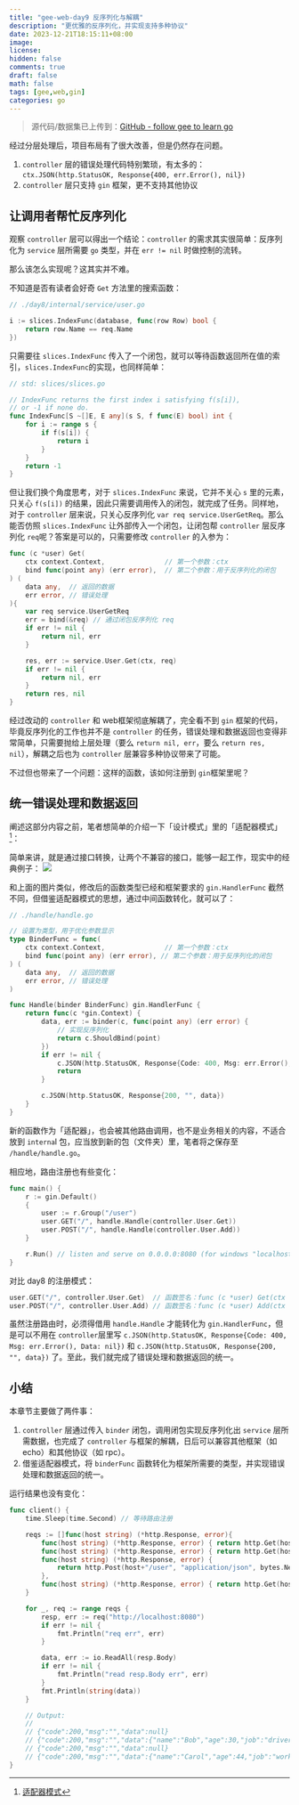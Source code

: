 ```yaml
---
title: "gee-web-day9 反序列化与解耦"
description: "更优雅的反序列化，并实现支持多种协议"
date: 2023-12-21T18:15:11+08:00
image: 
license: 
hidden: false
comments: true
draft: false
math: false
tags: [gee,web,gin]
categories: go
---
```


> 源代码/数据集已上传到：[GitHub - follow gee to learn go](https://github.com/niluan304/gee)

经过分层处理后，项目布局有了很大改善，但是仍然存在问题。
1. `controller` 层的错误处理代码特别繁琐，有太多的：`ctx.JSON(http.StatusOK, Response{400, err.Error(), nil})`
2. `controller` 层只支持 `gin` 框架，更不支持其他协议


## 让调用者帮忙反序列化
观察 `controller` 层可以得出一个结论：`controller` 的需求其实很简单：反序列化为 `service` 层所需要 `go` 类型，并在  `err != nil` 时做控制的流转。

那么该怎么实现呢？这其实并不难。

不知道是否有读者会好奇 `Get` 方法里的搜索函数：
```go
// ./day8/internal/service/user.go

i := slices.IndexFunc(database, func(row Row) bool { 
    return row.Name == req.Name
})
```
只需要往 `slices.IndexFunc` 传入了一个闭包，就可以等待函数返回所在值的索引，`slices.IndexFunc`的实现，也同样简单：
```go
// std: slices/slices.go

// IndexFunc returns the first index i satisfying f(s[i]),
// or -1 if none do.
func IndexFunc[S ~[]E, E any](s S, f func(E) bool) int {
	for i := range s {
		if f(s[i]) {
			return i
		}
	}
	return -1
}
```

但让我们换个角度思考，对于 `slices.IndexFunc` 来说，它并不关心 `s` 里的元素，只关心 `f(s[i])` 的结果，因此只需要调用传入的闭包，就完成了任务。同样地，对于 `controller` 层来说，只关心反序列化 `var req service.UserGetReq`。那么能否仿照 `slices.IndexFunc` 让外部传入一个闭包，让闭包帮 `controller` 层反序列化 `req`呢？答案是可以的，只需要修改 `controller` 的入参为：
```go
func (c *user) Get(
	ctx context.Context,               // 第一个参数：ctx
	bind func(point any) (err error),  // 第二个参数：用于反序列化的闭包
) (
	data any,  // 返回的数据
	err error, // 错误处理
){
	var req service.UserGetReq
	err = bind(&req) // 通过闭包反序列化 req
	if err != nil {
		return nil, err
	}

	res, err := service.User.Get(ctx, req)
	if err != nil {
		return nil, err
	}
	return res, nil
}
```

经过改动的 `controller` 和 web框架彻底解耦了，完全看不到 `gin` 框架的代码，毕竟反序列化的工作也并不是 `controller` 的任务，错误处理和数据返回也变得非常简单，只需要抛给上层处理（要么 `return nil, err`，要么 `return res, nil`），解耦之后也为 `controller` 层兼容多种协议带来了可能。

不过但也带来了一个问题：这样的函数，该如何注册到 `gin`框架里呢？


## 统一错误处理和数据返回
阐述这部分内容之前，笔者想简单的介绍一下「设计模式」里的「适配器模式」[^1]：
[^1]:[适配器模式](https://www.yuque.com/aceld/lfhu8y/vnhf4b#gVTIW)

简单来讲，就是通过接口转换，让两个不兼容的接口，能够一起工作，现实中的经典例子：
![](image.png)

和上面的图片类似，修改后的函数类型已经和框架要求的 `gin.HandlerFunc` 截然不同，但借鉴适配器模式的思想，通过中间函数转化，就可以了：
```go
// ./handle/handle.go

// 设置为类型，用于优化参数显示
type BinderFunc = func(
	ctx context.Context,               // 第一个参数：ctx
	bind func(point any) (err error), // 第二个参数：用于反序列化的闭包
) (
	data any,  // 返回的数据
	err error, // 错误处理
)

func Handle(binder BinderFunc) gin.HandlerFunc {
	return func(c *gin.Context) {
		data, err := binder(c, func(point any) (err error) {
			// 实现反序列化
			return c.ShouldBind(point)
		})
		if err != nil {
			c.JSON(http.StatusOK, Response{Code: 400, Msg: err.Error(), Data: nil})
			return
		}

		c.JSON(http.StatusOK, Response{200, "", data})
	}
}

```

新的函数作为「适配器」，也会被其他路由调用，也不是业务相关的内容，不适合放到 `interna`l 包，应当放到新的包（文件夹）里，笔者将之保存至 `/handle/handle.go`。

相应地，路由注册也有些变化：
```go
func main() {
	r := gin.Default()
	{
		user := r.Group("/user")
		user.GET("/", handle.Handle(controller.User.Get))  
		user.POST("/", handle.Handle(controller.User.Add))
	}

	r.Run() // listen and serve on 0.0.0.0:8080 (for windows "localhost:8080")
}
```

对比 day8 的注册模式：
```go
user.GET("/", controller.User.Get)  // 函数签名：func (c *user) Get(ctx *gin.Context)
user.POST("/", controller.User.Add) // 函数签名：func (c *user) Add(ctx *gin.Context)
```

虽然注册路由时，必须得借用 `handle.Handle` 才能转化为 `gin.HandlerFunc`，但是可以不用在 `controller`层里写 `c.JSON(http.StatusOK, Response{Code: 400, Msg: err.Error(), Data: nil})` 和 `c.JSON(http.StatusOK, Response{200, "", data})` 了。至此，我们就完成了错误处理和数据返回的统一。



## 小结
本章节主要做了两件事：
1. `controller` 层通过传入 `binder` 闭包，调用闭包实现反序列化出 `service` 层所需数据，也完成了 `controller` 与框架的解耦，日后可以兼容其他框架（如 echo）和其他协议（如 rpc）。
2. 借鉴适配器模式，将 `binderFunc` 函数转化为框架所需要的类型，并实现错误处理和数据返回的统一。

运行结果也没有变化：
```go
func client() {
	time.Sleep(time.Second) // 等待路由注册

	reqs := []func(host string) (*http.Response, error){
		func(host string) (*http.Response, error) { return http.Get(host + "/user?name=Carol") },
		func(host string) (*http.Response, error) { return http.Get(host + "/user?name=Bob") },
		func(host string) (*http.Response, error) {
			return http.Post(host+"/user", "application/json", bytes.NewBufferString(`{"name":"Carol","age":44,"job":"worker"}`))
		},
		func(host string) (*http.Response, error) { return http.Get(host + "/user?name=Carol") },
	}

	for _, req := range reqs {
		resp, err := req("http://localhost:8080")
		if err != nil {
			fmt.Println("req err", err)
		}

		data, err := io.ReadAll(resp.Body)
		if err != nil {
			fmt.Println("read resp.Body err", err)
		}
		fmt.Println(string(data))
	}

	// Output:
	//
	// {"code":200,"msg":"","data":null}
	// {"code":200,"msg":"","data":{"name":"Bob","age":30,"job":"driver"}}
	// {"code":200,"msg":"","data":null}
	// {"code":200,"msg":"","data":{"name":"Carol","age":44,"job":"worker"}}
}
```

